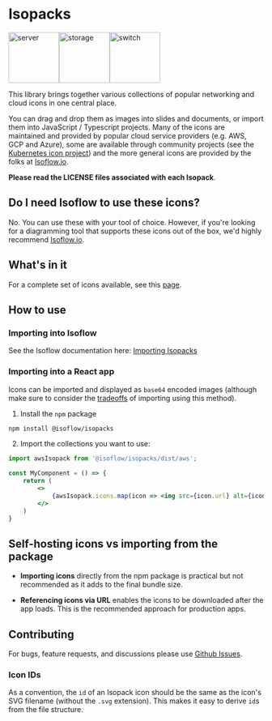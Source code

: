 # Isopacks

<div style="display: flex;">
<img src="https://isoflow-public.s3.eu-west-2.amazonaws.com/isopacks/isoflow/server.svg" alt="server" width="100"/>
<img src="https://isoflow-public.s3.eu-west-2.amazonaws.com/isopacks/isoflow/storage.svg" alt="storage" width="100"/>
<img src="https://isoflow-public.s3.eu-west-2.amazonaws.com/isopacks/isoflow/switch-module.svg" alt="switch" width="100"/>
</div>

This library brings together various collections of popular networking and cloud icons in one central place.  

You can drag and drop them as images into slides and documents, or import them into JavaScript / Typescript projects.  Many of the icons are maintained and provided by popular cloud service providers (e.g. AWS, GCP and Azure), some are available through community projects (see the [Kubernetes icon project](https://github.com/kubernetes/community/tree/master/icons)) and the more general icons are provided by the folks at [Isoflow.io](https://isoflow.io).

**Please read the LICENSE files associated with each Isopack**.

## Do I need Isoflow to use these icons?
No.  You can use these with your tool of choice.  However, if you're looking for a diagramming tool that supports these icons out of the box, we'd highly recommend [Isoflow.io](https://isoflow.io).

## What's in it
For a complete set of icons available, see this [page](https://v2.isoflow.io/docs/isopacks-reference).

## How to use

### Importing into Isoflow
See the Isoflow documentation here: [Importing Isopacks](https://v2.isoflow.io/docs/isopacks)

### Importing into a React app
Icons can be imported and displayed as `base64` encoded images (although make sure to consider the [tradeoffs](#self-hosting-icons-vs-importing-from-the-package) of importing using this method).

1. Install the `npm` package
```bash
npm install @isoflow/isopacks
```

2. Import the collections you want to use:

```jsx
import awsIsopack from '@isoflow/isopacks/dist/aws';

const MyComponent = () => {
    return (
        <>
            {awsIsopack.icons.map(icon => <img src={icon.url} alt={icon.name} />)}
        </>
    )
}
```

## Self-hosting icons vs importing from the package

- **Importing icons** directly from the npm package is practical but not recommended as it adds to the final bundle size.

- **Referencing icons via URL** enables the icons to be downloaded after the app loads.  This is the recommended approach for production apps.

## Contributing

For bugs, feature requests, and discussions please use [Github Issues](https://github.com/markmanx/isopacks/issues).

### Icon IDs

As a convention, the `id` of an Isopack icon should be the same as the icon's SVG filename (without the `.svg` extension).
This makes it easy to derive `id`s from the file structure.
